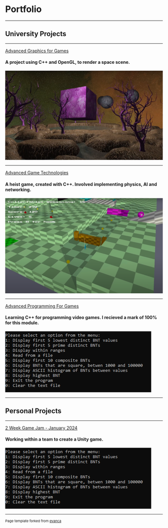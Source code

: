 # Portfolio

---

## University Projects

---

[Advanced Graphics for Games](/advanced_graphics)

#### A project using C++ and OpenGL, to render a space scene.

<img src="images/AdvancedGraphicsThumbnail.png?raw=true"/>

---
[Advanced Game Technologies](/advanced_technologies)

#### A heist game, created with C++. Involved implementing physics, AI and networking.

<img src="images/AdvancedGamesThumbnail.png?raw=true"/>

---
[Advanced Programming For Games](/advanced_programming)


#### Learning C++ for programming video games. I recieved a mark of 100% for this module.


<img src="images/AdvancedProgrammingThumbnail.png?raw=true"/>

---

## Personal Projects

---

[2 Week Game Jam - January 2024](/gamejam_bread)


#### Working within a team to create a Unity game.


<img src="images/AdvancedProgrammingThumbnail.png?raw=true"/>



---
<p style="font-size:11px">Page template forked from <a href="https://github.com/evanca/quick-portfolio">evanca</a></p>
<!-- Remove above link if you don't want to attibute -->
